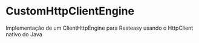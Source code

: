 # CustomHttpClientEngine
Implementação de um ClientHttpEngine para Resteasy usando o HttpClient nativo do Java
